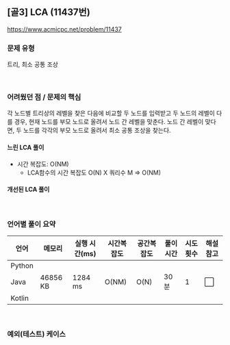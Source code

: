 ## [골3] LCA (11437번)

https://www.acmicpc.net/problem/11437

### 문제 유형

트리, 최소 공통 조상

<br>

### 어려웠던 점 / 문제의 핵심

각 노드별 트리상의 레벨을 찾은 다음에 비교할 두 노드를 입력받고 두 노드의 레벨이 다를 경우, 현재 노드를 부모 노드로 올려서 노드 간 레벨을 맞춘다. 노드 간 레벨이 맞다면, 두 노드를 각각의 부모 노드로 올려서 최소 공통 조상을 찾는다.

#### 느린 LCA 풀이

- 시간 복잡도: O(NM)
  - LCA함수의 시간 복잡도 O(N) X 쿼리수 M => O(NM) 

#### 개선된 LCA 풀이

<br>

### 언어별 풀이 요약

| 언어   | 메모리   | 실행 시간(ms) | 시간복잡도 | 공간복잡도 | 풀이 시간 | 시도 횟수 | 해설 참고            |
| ------ | -------- | ------------- | ---------- | ---------- | --------- | --------- | -------------------- |
| Python |          |               |            |            |           |           |                      |
| Java   | 46856 KB | 1284 ms       | O(NM)      | O(N)       | 30분      | 1         | :white_large_square: |
| Kotlin |          |               |            |            |           |           |                      |

<br>

### 예외(테스트) 케이스

```
```

